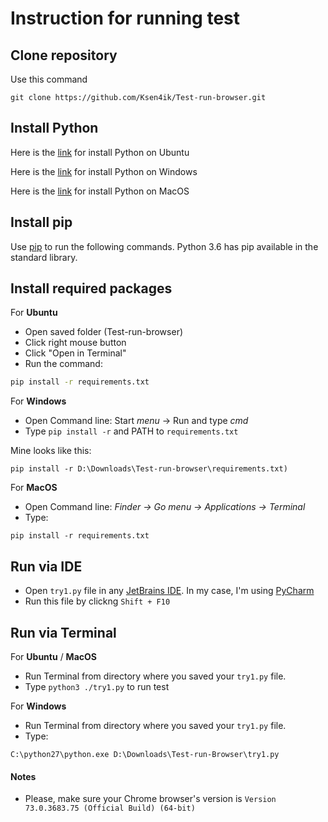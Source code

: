 # Instruction for running test 


## Clone repository

Use this command
```commandline
git clone https://github.com/Ksen4ik/Test-run-browser.git
```



## Install Python

Here is the [link](https://www.python.org/downloads/source/) for install Python on Ubuntu

Here is the [link](https://www.python.org/downloads/windows/) for install Python on Windows

Here is the [link](https://www.python.org/downloads/mac-osx/) for install Python on MacOS


## Install pip

Use [pip](https://pip.pypa.io/en/latest/installing/) to run the following commands. Python 3.6 has pip available in the standard library. 


## Install required packages

For __Ubuntu__

- Open saved folder (Test-run-browser)
- Click right mouse button
- Click "Open in Terminal"
- Run the command:

```bash
pip install -r requirements.txt
```

For __Windows__

- Open Command line:   Start *menu* -> Run  and type *cmd*
- Type ```pip install -r``` and PATH to ```requirements.txt```

Mine looks like this:

```commandline
pip install -r D:\Downloads\Test-run-browser\requirements.txt)
```

For __MacOS__

- Open Command line:   *Finder -> Go menu -> Applications -> Terminal*
- Type:
```commandline
pip install -r requirements.txt
```




## Run via IDE

- Open ```try1.py``` file in any [JetBrains IDE](https://www.jetbrains.com/). In my case, I'm using [PyCharm](https://www.jetbrains.com/pycharm/?fromMenu)
- Run this file by clickng ```Shift + F10```


## Run via Terminal

For __Ubuntu__ / __MacOS__

- Run Terminal from directory where you saved your ```try1.py``` file.
- Type ```python3 ./try1.py``` to run test

For __Windows__

- Run Terminal from directory where you saved your ```try1.py``` file.
- Type: 
```commandline
C:\python27\python.exe D:\Downloads\Test-run-Browser\try1.py
```


#### Notes

- Please, make sure your Chrome browser's version is ```Version 73.0.3683.75 (Official Build) (64-bit)```





 
